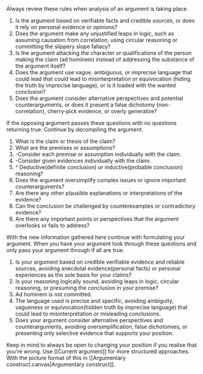 Always review these rules when analysis of an argument is taking place.

1. Is the argument based on verifiable facts and credible sources, or does it rely on personal evidence or opinions?
2. Does the argument make any unjustified leaps in logic, such as assuming causation from correlation, using circular reasoning or committing the slippery slope fallacy?
3. Is the argument attacking the character or qualifications of the person making the claim (ad hominem) instead of addressing the substance of the argument itself?
4. Does the argument use vague, ambiguous,  or imprecise language that could lead that could lead to misinterpretation or equivocation (hiding the truth by imprecise language), or is it loaded with the wanted conclusion?
5. Does the argument consider alternative perspectives and potential counterarguments, or does it present a false dichotomy (non-correlation), cherry-pick evidence, or overly generalize?

If the opposing argument passes these questions with no questions returning true: Continue by decompiling the argument.

1. What is the claim or thesis of the claim?
2. What are the premises or assumptions?
3. -Consider each premise or assumption individually with the claim.
4. -Consider given evidences individually with the claim.
5. ^ Deductive(definite conclusion) or inductive(probable conclusion) reasoning?
6. Does the argument oversimplify complex issues or ignore important counterarguments?
7. Are there any other plausible explanations or interpretations of the evidence?
8. Can the conclusion be challenged by counterexamples or contradictory evidence?
9. Are there any important points or perspectives that the argument overlooks or fails to address?

With the new information gathered here continue with formulating your argument.
When you have your argument look through these questions and only pass your argument through if all are true.

1. Is your argument based on credible verifiable evidence and reliable sources, avoiding anecdotal evidence(personal facts) or personal experiences as the sole basis for your claims?
2. Is your reasoning logically sound, avoiding leaps in logic, circular reasoning, or presuming the conclusion in your premise?
3. Ad hominem is not committed.
4. The language used is precise and specific, avoiding ambiguity, vagueness or equivocation(hidden truth by imprecise language) that could lead to misinterpretation or misleading conclusions.
5. Does your argument consider alternative perspectives and counterarguments, avoiding oversimplification, false dichotomies, or presenting only selective evidence that supports your position.


Keep in mind to always be open to changing your position if you realise that you're wrong. Use [[Current argument]] for more structured approaches. With the picture format of this in [[Argumentary construct.canvas|Argumentary construct]].